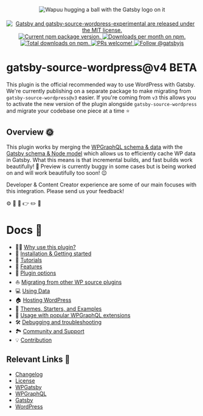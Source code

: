 <div align="center" style="margin-bottom: 20px;">
<img src="https://github.com/gatsbyjs/gatsby-source-wordpress-experimental/raw/master/docs/assets/gatsby-wapuus.png" alt="Wapuu hugging a ball with the Gatsby logo on it" />
</div>

<p align="center">
  <a href="https://github.com/gatsbyjs/gatsby-source-wordpress-experimental/blob/master/LICENSE">
    <img src="https://img.shields.io/badge/license-MIT-blue.svg" alt="Gatsby and gatsby-source-wordpress-experimental are released under the MIT license." />
  </a>
  <a href="https://www.npmjs.com/package/gatsby-source-wordpress-experimental">
    <img src="https://img.shields.io/npm/v/gatsby-source-wordpress-experimental.svg" alt="Current npm package version." />
  </a>
  <a href="https://npmcharts.com/compare/gatsby-source-wordpress-experimental?minimal=true">
    <img src="https://img.shields.io/npm/dm/gatsby-source-wordpress-experimental.svg" alt="Downloads per month on npm." />
  </a>
  <a href="https://npmcharts.com/compare/gatsby-source-wordpress-experimental?minimal=true">
    <img src="https://img.shields.io/npm/dt/gatsby-source-wordpress-experimental.svg" alt="Total downloads on npm." />
  </a>
  <a href="https://gatsbyjs.com/contributing/how-to-contribute/">
    <img src="https://img.shields.io/badge/PRs-welcome-brightgreen.svg" alt="PRs welcome!" />
  </a>
  <a href="https://twitter.com/intent/follow?screen_name=gatsbyjs">
    <img src="https://img.shields.io/twitter/follow/gatsbyjs.svg?label=Follow%20@gatsbyjs" alt="Follow @gatsbyjs" />
  </a>
</p>

# gatsby-source-wordpress@v4 BETA

This plugin is the official recommended way to use WordPress with Gatsby. We're currently publishing on a separate package to make migrating from `gatsby-source-wordpress@v3` easier. If you're coming from `v3` ​this allows you to activate the new version of the plugin alongside `gatsby-source-wordpress` and migrate your codebase one piece at a time :star:

## Overview :sun_with_face:

This plugin works by merging the [WPGraphQL schema & data](https://docs.wpgraphql.com/guides/about-wpgraphql/) with the [Gatsby schema & Node model](https://www.gatsbyjs.com/docs/node-model/) which allows us to efficiently cache WP data in Gatsby. What this means is that incremental builds, and fast builds work beautifully! :nail_care: Preview is currently buggy in some cases but is being worked on and will work beautifully too soon! :wink:

Developer & Content Creator experience are some of our main focuses with this integration. Please send us your feedback!

:gear: :mag_right: :eyes: :point_right: :pencil2: :page_facing_up:

# Docs :book:

- :woman_singer: [Why use this plugin?](https://github.com/gatsbyjs/gatsby-source-wordpress-experimental/blob/master/docs/why-use-this-plugin.md)
- :runner: [Installation & Getting started](https://github.com/gatsbyjs/gatsby-source-wordpress-experimental/blob/master/docs/getting-started.md)
- :school: [Tutorials](https://github.com/gatsbyjs/gatsby-source-wordpress-experimental/blob/master/docs/tutorials/index.md)
- :feet: [Features](https://github.com/gatsbyjs/gatsby-source-wordpress-experimental/blob/master/docs/features/index.md)
- :electric_plug: [Plugin options](https://github.com/gatsbyjs/gatsby-source-wordpress-experimental/blob/master/docs/plugin-options.md)
- :boat: [Migrating from other WP source plugins](https://github.com/gatsbyjs/gatsby-source-wordpress-experimental/blob/master/docs/migrating-from-other-wp-source-plugins.md)
- :computer: [Using Data](https://github.com/gatsbyjs/gatsby-source-wordpress-experimental/blob/master/docs/using-data.md)
- :house: [Hosting WordPress](https://github.com/gatsbyjs/gatsby-source-wordpress-experimental/blob/master/docs/hosting.md)
- :athletic_shoe: [Themes, Starters, and Examples](https://github.com/gatsbyjs/gatsby-source-wordpress-experimental/blob/master/docs/themes-starters-examples.md)
- :medal_sports: [Usage with popular WPGraphQL extensions](https://github.com/gatsbyjs/gatsby-source-wordpress-experimental/blob/master/docs/usage-with-popular-wp-graphql-extensions.md)
- :hammer_and_wrench: [Debugging and troubleshooting](https://github.com/gatsbyjs/gatsby-source-wordpress-experimental/blob/master/docs/debugging-and-troubleshooting.md)
- :national_park: [Community and Support](https://github.com/gatsbyjs/gatsby-source-wordpress-experimental/blob/master/docs/community-and-support.md)
- :bulb: [Contribution](https://github.com/gatsbyjs/gatsby-source-wordpress-experimental/blob/master/docs/contribution.md)

## Relevant Links :link:

- [Changelog](https://github.com/gatsbyjs/gatsby-source-wordpress-experimental/blob/master/CHANGELOG.md)
- [License](https://github.com/gatsbyjs/gatsby-source-wordpress-experimental/blob/master/LICENSE)
- [WPGatsby](https://github.com/gatsbyjs/wp-gatsby)
- [WPGraphQL](https://github.com/wp-graphql/wp-graphql)
- [Gatsby](https://www.gatsbyjs.com/)
- [WordPress](https://wordpress.com/)
